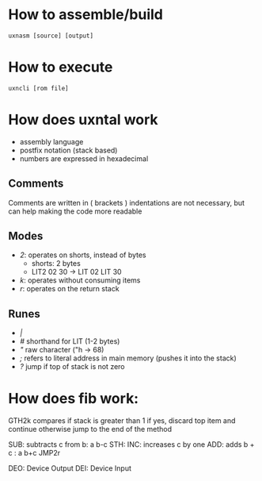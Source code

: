 # How to assemble/build
```
uxnasm [source] [output]
```

# How to execute 
```
uxncli [rom file]
```

# How does uxntal work
- assembly language
- postfix notation (stack based)
- numbers are expressed in hexadecimal

## Comments
Comments are written in ( brackets )
indentations are not necessary, but can help making the code more readable


## Modes
- *2*: operates on shorts, instead of bytes
    - shorts: 2 bytes
    - LIT2 02 30  -> LIT 02 LIT 30
- *k*: operates without consuming items
- *r*: operates on the return stack


## Runes
- *|*
- *#* shorthand for LIT (1-2 bytes)
- *"* raw character ("h -> 68)
- *;* refers to literal address in main memory (pushes it into the stack)
- *?* jump if top of stack is not zero

# How does fib work:

GTH2k compares if stack is greater than 1
if yes, discard top item and continue
otherwise jump to the end of the method

SUB: subtracts c from b: a b-c
STH:
INC: increases c by one
ADD: adds b + c : a b+c
JMP2r

DEO: Device Output
DEI: Device Input